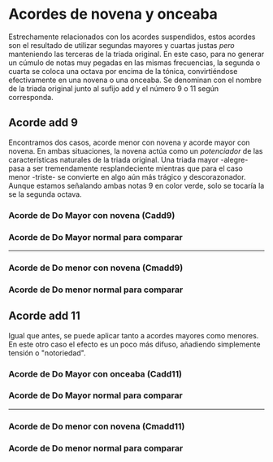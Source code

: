 <h1> Acordes de novena y onceaba </h1>

Estrechamente relacionados con los acordes suspendidos, estos acordes son el resultado
de utilizar segundas mayores y cuartas justas _pero_ manteniendo las terceras
de la triada original. En este caso, para no generar un cúmulo de notas muy pegadas
en las mismas frecuencias, la segunda o cuarta se coloca una octava por encima de la
tónica, convirtiéndose efectivamente en una novena o una onceaba. Se denominan
con el nombre de la triada original junto al sufijo add y el número 9 o 11 según corresponda.

<h2> Acorde add 9 </h2>

Encontramos dos casos, acorde menor con novena y acorde mayor con novena. En ambas situaciones, la novena actúa como un _potenciador_ de las características naturales
de la triada original. Una triada mayor -alegre- pasa a ser tremendamente resplandeciente
mientras que para el caso menor -triste- se convierte en algo aún más trágico y descorazonador. Aunque estamos señalando ambas notas 9 en color verde, solo se tocaría la se la segunda octava.

<h3> Acorde de Do Mayor con novena (Cadd9)</h3>

<div id ="Cadd9" class="piano_container"></div>

<h3> Acorde de Do Mayor normal para comparar </h3>

<div id ="C1" class="piano_container"></div>

---

<h3> Acorde de Do menor con novena (Cmadd9) </h3>

<div id ="Cmadd9" class="piano_container"></div>

<h3> Acorde de Do menor normal para comparar </h3>

<div id ="Cm1" class="piano_container"></div>



<h2> Acorde add 11 </h2>

Igual que antes, se puede aplicar tanto a acordes mayores como menores. En este otro caso
el efecto es un poco más difuso, añadiendo simplemente tensión o "notoriedad".

<h3> Acorde de Do Mayor con onceaba (Cadd11) </h3>

<div id ="Cadd11" class="piano_container"></div>

<h3> Acorde de Do Mayor normal para comparar </h3>

<div id ="C2" class="piano_container"></div>

---

<h3> Acorde de Do menor con novena (Cmadd11) </h3>

<div id ="Cmadd11" class="piano_container"></div>

<h3> Acorde de Do menor normal para comparar </h3>

<div id ="Cm2" class="piano_container"></div>



<link rel="stylesheet" href="PianoGenerator/style.css">
<script>
piano({
    tag: "Cadd9",
    octaves: 2,
    names: "all",
    number: "pressed",
    relevant: {
        "D" : {color: "lime"}
    },
    tonic: "C",
    pressed: ["C", "E", "G", "C", "D"],
    controls: ["sync", "spring"]
});
piano({
    tag: "C1",
    octaves: 2,
    names: "all",
    number: "pressed",
    tonic: "C",
    pressed: ["C", "E", "G", "C"],
    controls: ["sync", "spring"]
});
piano({
    tag: "Cmadd9",
    octaves: 2,
    names: "all",
    number: "pressed",
    relevant: {
        "D" : {color: "lime"}
    },
    tonic: "C",
    pressed: ["C", "D#", "G", "C", "D"],
    controls: ["sync", "spring"]
});
piano({
    tag: "Cm1",
    octaves: 2,
    names: "all",
    number: "pressed",
    tonic: "C",
    pressed: ["C", "D#", "G", "C"],
    controls: ["sync", "spring"]
});
piano({
    tag: "Cadd11",
    octaves: 2,
    names: "all",
    number: "pressed",
    relevant: {
        "F" : {color: "lime"}
    },
    tonic: "C",
    pressed: ["C", "E", "G", "C", "F"],
    controls: ["sync", "spring"]
});
piano({
    tag: "C2",
    octaves: 2,
    names: "all",
    number: "pressed",
    tonic: "C",
    pressed: ["C", "E", "G", "C"],
    controls: ["sync", "spring"]
});
piano({
    tag: "Cmadd11",
    octaves: 2,
    names: "all",
    number: "pressed",
    relevant: {
        "F" : {color: "lime"}
    },
    tonic: "C",
    pressed: ["C", "D#", "G", "C", "F"],
    controls: ["sync", "spring"]
});
piano({
    tag: "Cm2",
    octaves: 2,
    names: "all",
    number: "pressed",
    tonic: "C",
    pressed: ["C", "D#", "G", "C"],
    controls: ["sync", "spring"]
});
</script>